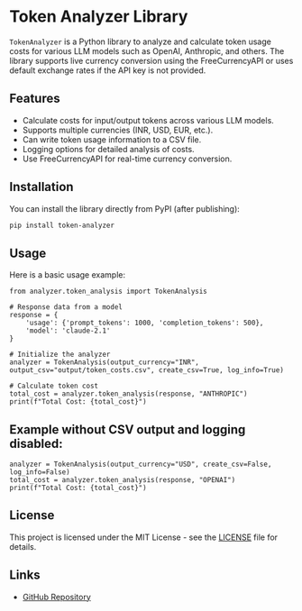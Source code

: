 # Token Analyzer Library

`TokenAnalyzer` is a Python library to analyze and calculate token usage costs for various LLM models such as OpenAI, Anthropic, and others. The library supports live currency conversion using the FreeCurrencyAPI or uses default exchange rates if the API key is not provided.

## Features

- Calculate costs for input/output tokens across various LLM models.
- Supports multiple currencies (INR, USD, EUR, etc.).
- Can write token usage information to a CSV file.
- Logging options for detailed analysis of costs.
- Use FreeCurrencyAPI for real-time currency conversion.

## Installation

You can install the library directly from PyPI (after publishing):

```bash
pip install token-analyzer
```

## Usage

Here is a basic usage example:

```
from analyzer.token_analysis import TokenAnalysis

# Response data from a model
response = {
    'usage': {'prompt_tokens': 1000, 'completion_tokens': 500},
    'model': 'claude-2.1'
}

# Initialize the analyzer
analyzer = TokenAnalysis(output_currency="INR", output_csv="output/token_costs.csv", create_csv=True, log_info=True)

# Calculate token cost
total_cost = analyzer.token_analysis(response, "ANTHROPIC")
print(f"Total Cost: {total_cost}")

```

## Example without CSV output and logging disabled:

```
analyzer = TokenAnalysis(output_currency="USD", create_csv=False, log_info=False)
total_cost = analyzer.token_analysis(response, "OPENAI")
print(f"Total Cost: {total_cost}")

```

## License

This project is licensed under the MIT License - see the [LICENSE]() file for details.

## Links

* [GitHub Repository](https://github.com/krtarunsingh/token_analyzer)
